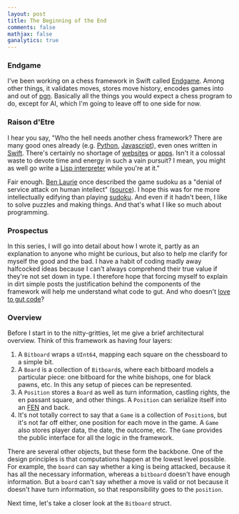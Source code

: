 ```yaml
---
layout: post
title: The Beginning of the End
comments: false
mathjax: false
ganalytics: true
---
```


### Endgame

I've been working on a chess framework in Swift called [Endgame]. Among other things, it validates moves, stores move history, encodes games into and out of [pgn]. Basically all the things you would expect a chess program to do, except for AI, which I'm going to leave off to one side for now.

[Endgame]: https://github.com/proxpero/Winchester/tree/master/Endgame
[pgn]: http://www.saremba.de/chessgml/standards/pgn/pgn-complete.htm

### Raison d'Etre

I hear you say, "Who the hell needs another chess framework? There are many good ones already (e.g. [Python], [Javascript]), even ones written in [Swift]. There's certainly no shortage of [websites] or [apps]. Isn't it a colossal waste to devote time and energy in such a vain pursuit? I mean, you might as well go write a [Lisp interpreter]() while you're at it."

Fair enough. [Ben Laurie] once described the game sudoku as a "denial of service attack on human intellect" ([source]). I hope this was for me more intellectually edifying than playing [sudoku]. And even if it hadn't been, I like to solve puzzles and making things. And that's what I like so much about programming.

[Python]: https://github.com/niklasf/python-chess
[Javascript]: https://github.com/jhlywa/chess.js
[Swift]: https://github.com/nvzqz/Sage
[websites]: https://en.lichess.org
[apps]: https://itunes.apple.com/us/app/chess-play-learn/id329218549?mt=8&ign-mpt=uo%3D4
[Ben Laurie]: http://en.wikipedia.org/wiki/Ben_Laurie
[sudoku]: https://github.com/proxpero/Pseudoku
[source]: http://www.norvig.com/sudoku.html

### Prospectus

In this series, I will go into detail about how I wrote it, partly as an explanation to anyone who might be curious, but also to help me clarify for myself the good and the bad. I have a habit of coding madly away halfcocked ideas because I can't always comprehend their true value if they're not set down in type. I therefore hope that forcing myself to explain in dirt simple posts the justification behind the components of the framework will help me understand what code to gut. And who doesn't [love to gut code](http://inessential.com/2006/03/03/negative_5750)?

### Overview

Before I start in to the nitty-gritties, let me give a brief architectural overview. Think of this framework as having four layers:

  1. A `Bitboard` wraps a `UInt64`, mapping each square on the chessboard to a simple bit.
  2. A `Board` is a collection of `Bitboard`s, where each bitboard models a particular piece: one bitboard for the white bishops, one for black pawns, etc. In this any setup of pieces can be represented.
  3. A `Position` stores a `Board` as well as turn information, castling rights, the en passant square, and other things. A `Position` can serialize itself into an [FEN]() and back.
  4. It's not totally correct to say that a `Game` is a collection of `Position`s, but it's not far off either, one position for each move in the game. A `Game` also stores player data, the date, the outcome, etc. The `Game` provides the public interface for all the logic in the framework.

There are several other objects, but these form the backbone. One of the design principles is that computations happen at the lowest level possible. For example, the `board` can say whether a king is being attacked, because it has all the necessary information, whereas a `bitboard` doesn't have enough information. But a `board` can't say whether a move is valid or not because it doesn't have turn information, so that responsibility goes to the `position`.

Next time, let's take a closer look at the `Bitboard` struct.
